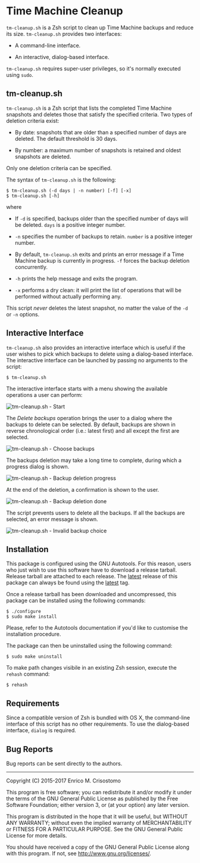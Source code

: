 Time Machine Cleanup
====================

`tm-cleanup.sh` is a Zsh script to clean up Time Machine backups and reduce its
size.  `tm-cleanup.sh` provides two interfaces:

  * A command-line interface.

  * An interactive, dialog-based interface.

`tm-cleanup.sh` requires super-user privileges, so it's normally executed using
`sudo`.

tm-cleanup.sh
-------------

`tm-cleanup.sh` is a Zsh script that lists the completed Time Machine snapshots
and deletes those that satisfy the specified criteria.  Two types of deletion
criteria exist:

  * By date: snapshots that are older than a specified number of days are
    deleted.  The default threshold is 30 days.

  * By number: a maximum number of snapshots is retained and oldest snapshots
  are deleted.

Only one deletion criteria can be specified.

The syntax of `tm-cleanup.sh` is the following:

    $ tm-cleanup.sh (-d days | -n number) [-f] [-x]
    $ tm-cleanup.sh [-h]

where

  * If `-d` is specified, backups older than the specified number of days will
    be deleted.  `days` is a positive integer number.

  * `-n` specifies the number of backups to retain.  `number` is a positive
    integer number.

  * By default, `tm-cleanup.sh` exits and prints an error message if a Time
    Machine backup is currently in progress.  `-f` forces the backup deletion
    concurrently.

  * `-h` prints the help message and exits the program.

  * `-x` performs a dry clean: it will print the list of operations that will
    be performed without actually performing any.

This script *never* deletes the latest snapshot, no matter the value of the `-d`
or `-n` options.

Interactive Interface
---------------------

`tm-cleanup.sh` also provides an interactive interface which is useful if the
user wishes to pick which backups to delete using a dialog-based interface.  The
interactive interface can be launched by passing no arguments to the script:

    $ tm-cleanup.sh

The interactive interface starts with a menu showing the available operations a
user can perform:

![tm-cleanup.sh - Start](https://raw.githubusercontent.com/emcrisostomo/Time-Machine-Cleanup/assets/images/tm-start.png)

The _Delete backups_ operation brings the user to a dialog where the backups to
delete can be selected.  By default, backups are shown in reverse chronological
order (i.e.: latest first) and all except the first are selected.

![tm-cleanup.sh - Choose backups](https://raw.githubusercontent.com/emcrisostomo/Time-Machine-Cleanup/assets/images/tm-delete.png)

The backups deletion may take a long time to complete, during which a progress
dialog is shown.

![tm-cleanup.sh - Backup deletion progress](https://raw.githubusercontent.com/emcrisostomo/Time-Machine-Cleanup/assets/images/tm-progress.png)

At the end of the deletion, a confirmation is shown to the user.

![tm-cleanup.sh - Backup deletion done](https://raw.githubusercontent.com/emcrisostomo/Time-Machine-Cleanup/assets/images/tm-delete-done.png)

The script prevents users to delete all the backups.  If all the backups are
selected, an error message is shown.

![tm-cleanup.sh - Invalid backup choice](https://raw.githubusercontent.com/emcrisostomo/Time-Machine-Cleanup/assets/images/tm-delete-invalid-choice.png)

Installation
------------

This package is configured using the GNU Autotools.  For this reason, users who
just wish to use this software have to download a release tarball.  Release
tarball are attached to each release.  The [latest] release of this package can
always be found using the [latest] tag.

[latest]: https://github.com/emcrisostomo/Time-Machine-Cleanup/releases/latest].

Once a release tarball has been downloaded and uncompressed, this package can be
installed using the following commands:

    $ ./configure
    $ sudo make install

Please, refer to the Autotools documentation if you'd like to customise the
installation procedure.

The package can then be uninstalled using the following command:

    $ sudo make uninstall

To make path changes visibile in an existing Zsh session, execute the `rehash`
command:

    $ rehash

Requirements
------------

Since a compatible version of Zsh is bundled with OS X, the command-line
interface of this script has no other requirements.  To use the dialog-based
interface, `dialog` is required.

Bug Reports
-----------

Bug reports can be sent directly to the authors.

-----

Copyright (C) 2015-2017 Enrico M. Crisostomo

This program is free software; you can redistribute it and/or modify
it under the terms of the GNU General Public License as published by
the Free Software Foundation; either version 3, or (at your option)
any later version.

This program is distributed in the hope that it will be useful,
but WITHOUT ANY WARRANTY; without even the implied warranty of
MERCHANTABILITY or FITNESS FOR A PARTICULAR PURPOSE.  See the
GNU General Public License for more details.

You should have received a copy of the GNU General Public License
along with this program.  If not, see <http://www.gnu.org/licenses/>.
